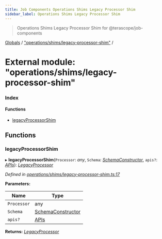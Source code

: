 ```yaml
---
title: Job Components Operations Shims Legacy Processor Shim
sidebar_label: Operations Shims Legacy Processor Shim
---
```


> Operations Shims Legacy Processor Shim for @terascope/job-components

[Globals](../overview.md) / ["operations/shims/legacy-processor-shim"](_operations_shims_legacy_processor_shim_.md) /

# External module: "operations/shims/legacy-processor-shim"

### Index

#### Functions

* [legacyProcessorShim](_operations_shims_legacy_processor_shim_.md#legacyprocessorshim)

## Functions

###  legacyProcessorShim

▸ **legacyProcessorShim**(`Processor`: *any*, `Schema`: *[SchemaConstructor](_operations_interfaces_.md#schemaconstructor)*, `apis?`: *[APIs](../interfaces/_operations_shims_operation_api_shim_.apis.md)*): *[LegacyProcessor](../interfaces/_interfaces_operations_.legacyprocessor.md)*

*Defined in [operations/shims/legacy-processor-shim.ts:17](https://github.com/terascope/teraslice/tree/0c8b1cfadd6cd255811e506264906c5373f2ebea/packages/job-components/operations/shims/legacy-processor-shim.ts#L17)*

**Parameters:**

Name | Type |
------ | ------ |
`Processor` | any |
`Schema` | [SchemaConstructor](_operations_interfaces_.md#schemaconstructor) |
`apis?` | [APIs](../interfaces/_operations_shims_operation_api_shim_.apis.md) |

**Returns:** *[LegacyProcessor](../interfaces/_interfaces_operations_.legacyprocessor.md)*
